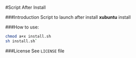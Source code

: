 #Script After Install

###Introduction
Script to launch after install **xubuntu** install

###How to use:

```bash
chmod a+x install.sh
sh install.sh`
```

###License
See `LICENSE` file
